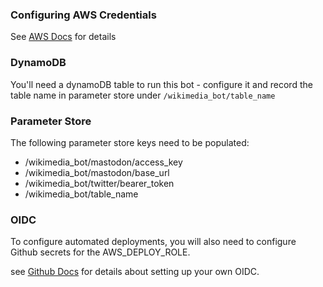 ### Configuring AWS Credentials

See [AWS Docs](https://docs.aws.amazon.com/cli/latest/userguide/cli-configure-files.html) for details

### DynamoDB

You'll need a dynamoDB table to run this bot - configure it and record the table name in parameter store under `/wikimedia_bot/table_name`

### Parameter Store

The following parameter store keys need to be populated:

- /wikimedia_bot/mastodon/access_key
- /wikimedia_bot/mastodon/base_url
- /wikimedia_bot/twitter/bearer_token
- /wikimedia_bot/table_name

### OIDC

To configure automated deployments, you will also need to configure Github secrets for the AWS_DEPLOY_ROLE.

see [Github Docs](https://docs.github.com/en/actions/security-for-github-actions/security-hardening-your-deployments/configuring-openid-connect-in-amazon-web-services) for details about setting up your own OIDC.
